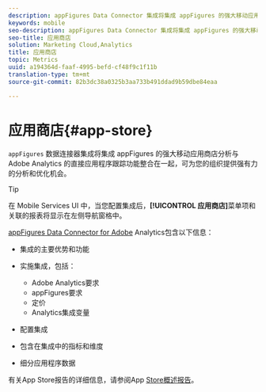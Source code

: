 ```yaml
---
description: appFigures Data Connector 集成将集成 appFigures 的强大移动应用商店分析与 Adobe Analytics 的直接应用程序跟踪功能整合在一起，为您的组织提供了强有力的分析和优化机会。
keywords: mobile
seo-description: appFigures Data Connector 集成将集成 appFigures 的强大移动应用商店分析与 Adobe Analytics 的直接应用程序跟踪功能整合在一起，为您的组织提供了强有力的分析和优化机会。
seo-title: 应用商店
solution: Marketing Cloud,Analytics
title: 应用商店
topic: Metrics
uuid: a194364d-faaf-4995-befd-cf48f9c1f11b
translation-type: tm+mt
source-git-commit: 82b3dc38a0325b3aa733b491ddad9b59dbe84eaa

---
```



# 应用商店{#app-store}

`appFigures` 数据连接器集成将集成 appFigures 的强大移动应用商店分析与 Adobe Analytics 的直接应用程序跟踪功能整合在一起，可为您的组织提供强有力的分析和优化机会。

>[!TIP]
>
>在 Mobile Services UI 中，当您配置集成后，**[!UICONTROL 应用商店]**&#x200B;菜单项和关联的报表将显示在左侧导航窗格中。

[appFigures Data Connector for Adobe](https://docs.adobe.com/content/help/en/analytics/import/dataconnectors/appfigures/appfigures-overview.html) Analytics包含以下信息：

* 集成的主要优势和功能
* 实施集成，包括：

   * Adobe Analytics要求
   * appFigures要求
   * 定价
   * Analytics集成变量

* 配置集成
* 包含在集成中的指标和维度
* 细分应用程序数据

有关App Store报告的详细信息，请参阅App [Store概述报告](/help/using/usage/c-app-store-store-performance.md)。

